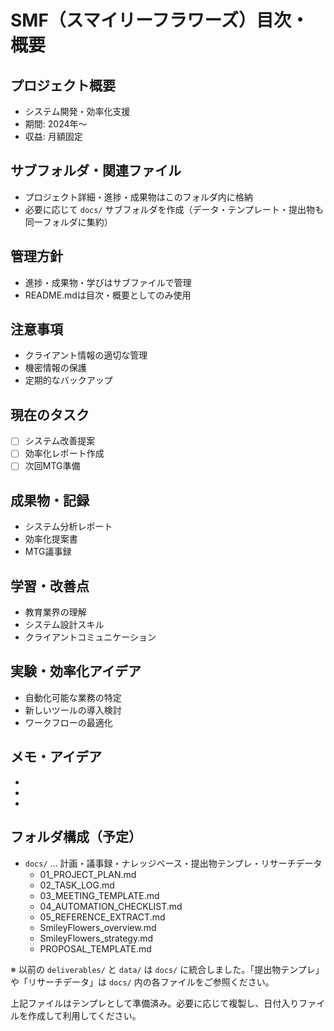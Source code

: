 # SMF（スマイリーフラワーズ）目次・概要

## プロジェクト概要
- システム開発・効率化支援
- 期間: 2024年〜
- 収益: 月額固定

## サブフォルダ・関連ファイル
- プロジェクト詳細・進捗・成果物はこのフォルダ内に格納
- 必要に応じて `docs/` サブフォルダを作成（データ・テンプレート・提出物も同一フォルダに集約）

## 管理方針
- 進捗・成果物・学びはサブファイルで管理
- README.mdは目次・概要としてのみ使用

## 注意事項
- クライアント情報の適切な管理
- 機密情報の保護
- 定期的なバックアップ

## 現在のタスク
- [ ] システム改善提案
- [ ] 効率化レポート作成
- [ ] 次回MTG準備

## 成果物・記録
- システム分析レポート
- 効率化提案書
- MTG議事録

## 学習・改善点
- 教育業界の理解
- システム設計スキル
- クライアントコミュニケーション

## 実験・効率化アイデア
- 自動化可能な業務の特定
- 新しいツールの導入検討
- ワークフローの最適化

## メモ・アイデア
- 
- 
- 

## フォルダ構成（予定）
- `docs/` … 計画・議事録・ナレッジベース・提出物テンプレ・リサーチデータ
  - 01_PROJECT_PLAN.md
  - 02_TASK_LOG.md
  - 03_MEETING_TEMPLATE.md
  - 04_AUTOMATION_CHECKLIST.md
  - 05_REFERENCE_EXTRACT.md
  - SmileyFlowers_overview.md
  - SmileyFlowers_strategy.md
  - PROPOSAL_TEMPLATE.md

※ 以前の `deliverables/` と `data/` は `docs/` に統合しました。「提出物テンプレ」や「リサーチデータ」は `docs/` 内の各ファイルをご参照ください。

上記ファイルはテンプレとして準備済み。必要に応じて複製し、日付入りファイルを作成して利用してください。